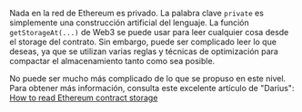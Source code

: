 Nada en la red de Ethereum es privado. La palabra clave `private` es simplemente una construcción artificial del lenguaje. La función `getStorageAt(...)` de Web3 se puede usar para leer cualquier cosa desde el storage del contrato. Sin embargo, puede ser complicado leer lo que deseas, ya que se utilizan varias reglas y técnicas de optimización para compactar el almacenamiento tanto como sea posible.

No puede ser mucho más complicado de lo que se propuso en este nivel. Para obtener más información, consulta este excelente artículo de "Darius": [How to read Ethereum contract storage](https://medium.com/aigang-network/how-to-read-ethereum-contract-storage-44252c8af925)